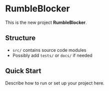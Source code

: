 # RumbleBlocker

This is the new project **RumbleBlocker**.

## Structure
- `src/` contains source code modules
- Possibly add `tests/` or `docs/` if needed

## Quick Start
Describe how to run or set up your project here.
